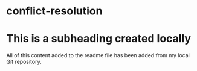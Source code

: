 # conflict-resolution

# This is a subheading created locally

 All of this content added to the readme file has been added from my local Git repository.

 